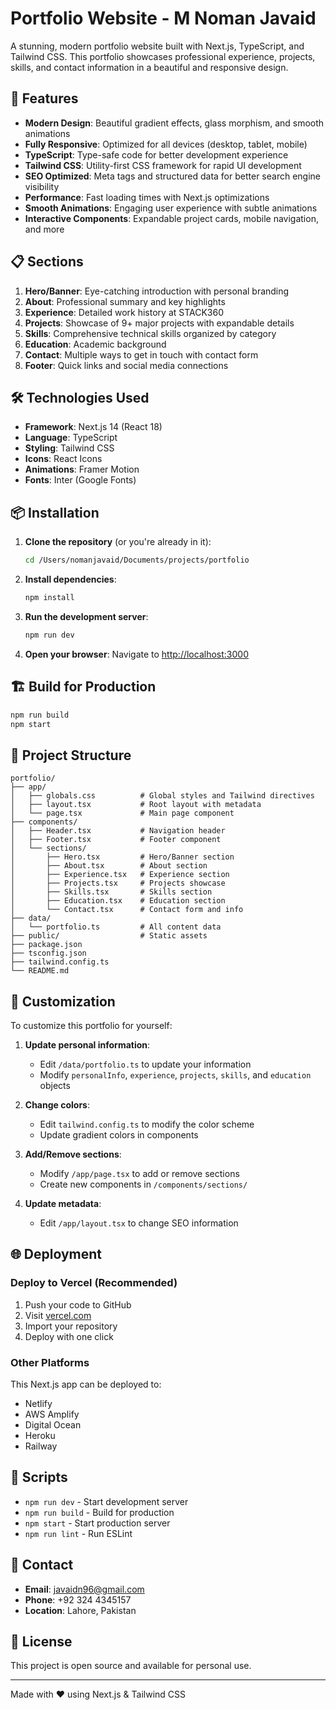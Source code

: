 # Portfolio Website - M Noman Javaid

A stunning, modern portfolio website built with Next.js, TypeScript, and Tailwind CSS. This portfolio showcases professional experience, projects, skills, and contact information in a beautiful and responsive design.

## 🚀 Features

- **Modern Design**: Beautiful gradient effects, glass morphism, and smooth animations
- **Fully Responsive**: Optimized for all devices (desktop, tablet, mobile)
- **TypeScript**: Type-safe code for better development experience
- **Tailwind CSS**: Utility-first CSS framework for rapid UI development
- **SEO Optimized**: Meta tags and structured data for better search engine visibility
- **Performance**: Fast loading times with Next.js optimizations
- **Smooth Animations**: Engaging user experience with subtle animations
- **Interactive Components**: Expandable project cards, mobile navigation, and more

## 📋 Sections

1. **Hero/Banner**: Eye-catching introduction with personal branding
2. **About**: Professional summary and key highlights
3. **Experience**: Detailed work history at STACK360
4. **Projects**: Showcase of 9+ major projects with expandable details
5. **Skills**: Comprehensive technical skills organized by category
6. **Education**: Academic background
7. **Contact**: Multiple ways to get in touch with contact form
8. **Footer**: Quick links and social media connections

## 🛠️ Technologies Used

- **Framework**: Next.js 14 (React 18)
- **Language**: TypeScript
- **Styling**: Tailwind CSS
- **Icons**: React Icons
- **Animations**: Framer Motion
- **Fonts**: Inter (Google Fonts)

## 📦 Installation

1. **Clone the repository** (or you're already in it):
   ```bash
   cd /Users/nomanjavaid/Documents/projects/portfolio
   ```

2. **Install dependencies**:
   ```bash
   npm install
   ```

3. **Run the development server**:
   ```bash
   npm run dev
   ```

4. **Open your browser**:
   Navigate to [http://localhost:3000](http://localhost:3000)

## 🏗️ Build for Production

```bash
npm run build
npm start
```

## 📁 Project Structure

```
portfolio/
├── app/
│   ├── globals.css          # Global styles and Tailwind directives
│   ├── layout.tsx           # Root layout with metadata
│   └── page.tsx             # Main page component
├── components/
│   ├── Header.tsx           # Navigation header
│   ├── Footer.tsx           # Footer component
│   └── sections/
│       ├── Hero.tsx         # Hero/Banner section
│       ├── About.tsx        # About section
│       ├── Experience.tsx   # Experience section
│       ├── Projects.tsx     # Projects showcase
│       ├── Skills.tsx       # Skills section
│       ├── Education.tsx    # Education section
│       └── Contact.tsx      # Contact form and info
├── data/
│   └── portfolio.ts         # All content data
├── public/                  # Static assets
├── package.json
├── tsconfig.json
├── tailwind.config.ts
└── README.md
```

## 🎨 Customization

To customize this portfolio for yourself:

1. **Update personal information**:
   - Edit `/data/portfolio.ts` to update your information
   - Modify `personalInfo`, `experience`, `projects`, `skills`, and `education` objects

2. **Change colors**:
   - Edit `tailwind.config.ts` to modify the color scheme
   - Update gradient colors in components

3. **Add/Remove sections**:
   - Modify `/app/page.tsx` to add or remove sections
   - Create new components in `/components/sections/`

4. **Update metadata**:
   - Edit `/app/layout.tsx` to change SEO information

## 🌐 Deployment

### Deploy to Vercel (Recommended)

1. Push your code to GitHub
2. Visit [vercel.com](https://vercel.com)
3. Import your repository
4. Deploy with one click

### Other Platforms

This Next.js app can be deployed to:
- Netlify
- AWS Amplify
- Digital Ocean
- Heroku
- Railway

## 📝 Scripts

- `npm run dev` - Start development server
- `npm run build` - Build for production
- `npm start` - Start production server
- `npm run lint` - Run ESLint

## 🤝 Contact

- **Email**: javaidn96@gmail.com
- **Phone**: +92 324 4345157
- **Location**: Lahore, Pakistan

## 📄 License

This project is open source and available for personal use.

---

Made with ❤️ using Next.js & Tailwind CSS


